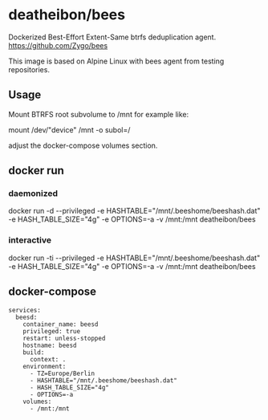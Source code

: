 # deatheibon/bees

Dockerized Best-Effort Extent-Same btrfs deduplication agent.
https://github.com/Zygo/bees

This image is based on Alpine Linux with bees agent from testing repositories. 

## Usage

Mount BTRFS root subvolume to /mnt for example like: 

mount /dev/"device" /mnt -o subol=/

adjust the docker-compose volumes section. 

## docker run

### daemonized
docker run -d --privileged -e HASHTABLE="/mnt/.beeshome/beeshash.dat" -e HASH_TABLE_SIZE="4g" -e OPTIONS=-a -v /mnt:/mnt deatheibon/bees

### interactive
docker run -ti --privileged -e HASHTABLE="/mnt/.beeshome/beeshash.dat" -e HASH_TABLE_SIZE="4g" -e OPTIONS=-a -v /mnt:/mnt deatheibon/bees

## docker-compose
```version: '3.3'
services:
  beesd:
    container_name: beesd
    privileged: true
    restart: unless-stopped
    hostname: beesd
    build:
      context: .
    environment:
      - TZ=Europe/Berlin
      - HASHTABLE="/mnt/.beeshome/beeshash.dat"
      - HASH_TABLE_SIZE="4g"
      - OPTIONS=-a
    volumes:
      - /mnt:/mnt
```
